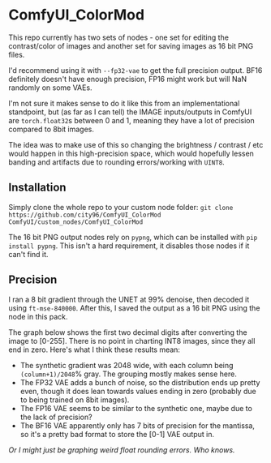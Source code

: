 # ComfyUI_ColorMod

This repo currently has two sets of nodes - one set for editing the contrast/color of images and another set for saving images as 16 bit PNG files.

I'd recommend using it with `--fp32-vae` to get the full precision output. BF16 definitely doesn't have enough precision, FP16 might work but will NaN randomly on some VAEs.

I'm not sure it makes sense to do it like this from an implementational standpoint, but (as far as I can tell) the IMAGE inputs/outputs in ComfyUI are `torch.float32`s between 0 and 1, meaning they have a lot of precision compared to 8bit images.

The idea was to make use of this so changing the brightness / contrast / etc would happen in this high-precision space, which would hopefully lessen banding and artifacts due to rounding errors/working with `UINT8`.

## Installation

Simply clone the whole repo to your custom node folder: `git clone https://github.com/city96/ComfyUI_ColorMod ComfyUI/custom_nodes/ComfyUI_ColorMod`

The 16 bit PNG output nodes rely on `pypng`, which can be installed with `pip install pypng`. This isn't a hard requirement, it disables those nodes if it can't find it.

## Precision

I ran a 8 bit gradient through the UNET at 99% denoise, then decoded it using `ft-mse-840000`. After this, I saved the output as a 16 bit PNG using the node in this pack.

The graph below shows the first two decimal digits after converting the image to [0-255]. There is no point in charting INT8 images, since they all end in zero. Here's what I think these results mean:

- The synthetic gradient was 2048 wide, with each column being `(column+1)/2048`% gray. The grouping mostly makes sense here.
- The FP32 VAE adds a bunch of noise, so the distribution ends up pretty even, though it does lean towards values ending in zero (probably due to being trained on 8bit images).
- The FP16 VAE seems to be similar to the synthetic one, maybe due to the lack of precision?
- The BF16 VAE apparently only has 7 bits of precision for the mantissa, so it's a pretty bad format to store the [0-1] VAE output in.

*Or I might just be graphing weird float rounding errors. Who knows.*

